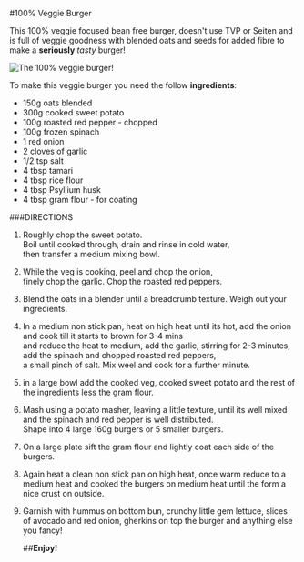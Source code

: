 #100% Veggie Burger

This 100% veggie focused bean free burger, doesn't use TVP or Seiten 
and is full of veggie goodness with blended oats and seeds for added
fibre to make a **seriously** _tasty_ burger!  

![The 100% veggie burger!](https://www.google.com/url?sa=i&url=https%3A%2F%2Fthehappypear.ie%2Frecipes%2F100-veggie-burger%2F&psig=AOvVaw3YlQyL2wyrDgZNc5gAgqVt&ust=1603887644781000&source=images&cd=vfe&ved=0CAIQjRxqFwoTCLj0hJ7h1OwCFQAAAAAdAAAAABAD)

To make this veggie burger you need the follow **ingredients**:  
* 150g oats blended
* 300g cooked sweet potato
* 100g roasted red pepper - chopped
* 100g frozen spinach
* 1 red onion
* 2 cloves of garlic
* 1/2 tsp salt
* 4 tbsp tamari
* 4 tbsp rice flour
* 4 tbsp Psyllium husk
* 4 tbsp gram flour - for coating  
  
###DIRECTIONS
1. Roughly chop the sweet potato.  
    Boil until cooked through, drain and rinse in cold water,  
    then transfer a medium mixing bowl.
2. While the veg is cooking, peel and chop the onion,  
finely chop the garlic.  Chop the roasted red peppers.
3. Blend the oats in a blender until a breadcrumb texture.  Weigh out your ingredients.
4. In a medium non stick pan, heat on high heat until its hot,  add the onion and cook till it starts to brown for 3-4 mins  
and reduce the heat to medium, add the garlic, stirring for 2-3 minutes, add the spinach and chopped roasted red peppers,  
a small pinch of salt. Mix weel and cook for a further minute.
5. in a large bowl add the cooked veg, cooked sweet potato and the rest of the ingredients less the gram flour.
6. Mash using a potato masher, leaving a little texture, until its well mixed and the spinach and red pepper is well distributed.  
Shape into 4 large 160g burgers or 5 smaller burgers.
7. On a large plate sift the gram flour and lightly coat each side of the burgers.
8. Again heat a clean non stick pan on high heat, once warm reduce to a medium heat and cooked the burgers on medium heat until
the form a nice crust on outside.
9. Garnish with hummus on bottom bun, crunchy little gem lettuce, slices of avocado and red onion,
gherkins on top the burger and anything else you fancy!

      ##**Enjoy!**
